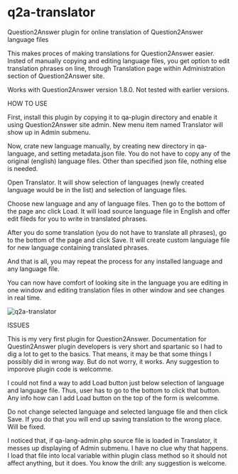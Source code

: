 # q2a-translator
Question2Answer plugin for online translation of Question2Answer language files

This makes proces of making translations for Question2Answer easier. Insted of manually copying and editing language files, you get option to edit translation phrases on line, through Translation page within Administration section of Question2Answer site.

Works with Question2Answer version 1.8.0. Not tested with earlier versions.

HOW TO USE

First, install this plugin by copying it to qa-plugin directory and enable it using Question2Answer site admin. New menu item named Translator will show up in Admin submenu.

Now, crate new language manually, by creating new directory in qa-language, and setting metadata.json file. You do not have to copy any of the original (english) language files. Other than specified json file, nothing else is needed.

Open Translator. It will show selection of languages (newly created language would be in the list) and selection of language files.

Choose new language and any of language files. Then go to the bottom of the page anc click Load. It will load source language file in English and offer edit fileds for you to write in translated phrases.

After you do some translation (you do not have to translate all phrases), go to the bottom of the page and click Save. It will create custom languiage file for new language containing translated phrases.

And that is all, you may repeat the process for any installed language and any language file.

You can now have comfort of looking site in the language you are editing in one window and editing translation files in other window and see changes in real time.

![q2a-translator](https://user-images.githubusercontent.com/2223601/46084028-fee3ba00-c1a2-11e8-9eba-21b8e8a96fb9.png)

ISSUES

This is my very first plugin for Question2Answer. Documentation for Questin2Answer plugin developers is very short and spartanic so I had to dig a lot to get to the basics. That means, it may be that some things I possibly did in wrong way. But do not worry, it works. Any suggestion to imporove plugin code is welcomme.

I could not find a way to add Load button just below selection of language and language file. Thus, user has to go to the bottom to click that button. Any info how can I add Load button on the top of the form is welcomme.

Do not change selected language and selected language file and then click Save. If you do that you will end up saving translation to the wrong place. Will be fixed.

I noticed that, if qa-lang-admin.php source file is loaded in Translator, it messes up displaying of Admin submenu. I have no clue why that happens. I load that file into local variable within plugin class method so it should not affect anything, but it does. You know the drill: any suggestion is welcome.
